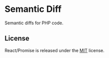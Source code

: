 Semantic Diff
=============

Semantic diffs for PHP code.

License
-------

React/Promise is released under the [MIT](https://github.com/joshdifabio/semantic-diff/blob/master/LICENSE) license.
